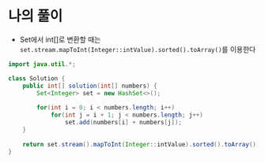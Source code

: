 # 나의 풀이
* Set에서 int[]로 변환할 때는 `set.stream.mapToInt(Integer::intValue).sorted().toArray()`를 이용한다
```java
import java.util.*; 

class Solution {
    public int[] solution(int[] numbers) {
        Set<Integer> set = new HashSet<>();
        
        for(int i = 0; i < numbers.length; i++)
            for(int j = i + 1; j < numbers.length; j++)
                set.add(numbers[i] + numbers[j]);
    }
    
    return set.stream().mapToInt(Integer::intValue).sorted().toArray();
}
```